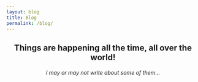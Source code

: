 ```yaml
---
layout: blog
title: Blog
permalink: /blog/
---
```


<h2 style="text-align:center;"> Things are happening all the time, all over the world! </h2>

<h6 style="text-align:center;">I may or may not write about some of them...</h6>